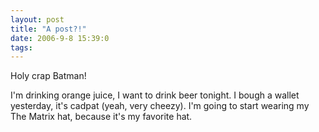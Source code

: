 ```yaml
---
layout: post
title: "A post?!"
date: 2006-9-8 15:39:0
tags: 
---
```


Holy crap Batman!

I'm drinking orange juice, I want to drink beer tonight. I bough a wallet yesterday, it's cadpat (yeah, very cheezy). I'm going to start wearing my The Matrix hat, because it's my favorite hat.
